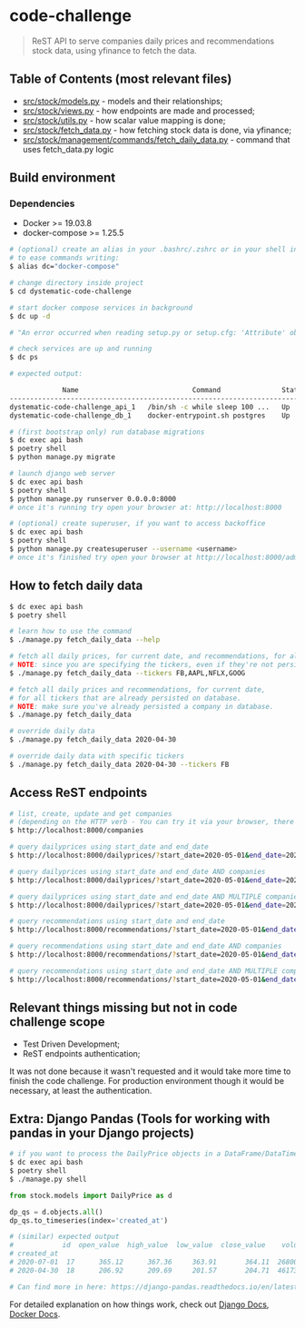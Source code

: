 # code-challenge

> ReST API to serve companies daily prices and recommendations stock data, using yfinance to fetch the data.

## Table of Contents (most relevant files)
* [src/stock/models.py](https://github.com/nffdiogosilva/dystematic-code-challenge/blob/master/src/stock/models.py) - models and their relationships;
* [src/stock/views.py](https://github.com/nffdiogosilva/dystematic-code-challenge/blob/master/src/stock/views.py) - how endpoints are made and processed;
* [src/stock/utils.py](https://github.com/nffdiogosilva/dystematic-code-challenge/blob/master/src/stock/utils.py) - how scalar value mapping is done;
* [src/stock/fetch_data.py](https://github.com/nffdiogosilva/dystematic-code-challenge/blob/master/src/stock/fetch_data.py) - how fetching stock data is done, via yfinance;
* [src/stock/management/commands/fetch_daily_data.py](https://github.com/nffdiogosilva/dystematic-code-challenge/blob/master/src/stock/management/commands/fetch_daily_data.py) - command that uses fetch_data.py logic

## Build environment

### Dependencies
* Docker >= 19.03.8
* docker-compose >= 1.25.5

``` bash
# (optional) create an alias in your .bashrc/.zshrc or in your shell instance,
# to ease commands writing:
$ alias dc="docker-compose"

# change directory inside project
$ cd dystematic-code-challenge

# start docker compose services in background
$ dc up -d

# "An error occurred when reading setup.py or setup.cfg: 'Attribute' object has no attribute 'id'" -> If this error occur, while docker image is building for first time, please ignore as it will not stop the image building process.

# check services are up and running
$ dc ps

# expected output:

             Name                            Command               State           Ports
-------------------------------------------------------------------------------------------------
dystematic-code-challenge_api_1   /bin/sh -c while sleep 100 ...   Up      0.0.0.0:8000->8000/tcp
dystematic-code-challenge_db_1    docker-entrypoint.sh postgres    Up      5432/tcp

# (first bootstrap only) run database migrations
$ dc exec api bash
$ poetry shell
$ python manage.py migrate

# launch django web server
$ dc exec api bash
$ poetry shell
$ python manage.py runserver 0.0.0.0:8000
# once it's running try open your browser at: http://localhost:8000

# (optional) create superuser, if you want to access backoffice
$ dc exec api bash
$ poetry shell
$ python manage.py createsuperuser --username <username>
# once it's finished try open your browser at http://localhost:8000/admin to login.
```

## How to fetch daily data
```bash
$ dc exec api bash
$ poetry shell

# learn how to use the command
$ ./manage.py fetch_daily_data --help

# fetch all daily prices, for current date, and recommendations, for all specified tickers.
# NOTE: since you are specifying the tickers, even if they're not persisted on database yet, they will be automatically persisted.
$ ./manage.py fetch_daily_data --tickers FB,AAPL,NFLX,GOOG

# fetch all daily prices and recommendations, for current date,
# for all tickers that are already persisted on database.
# NOTE: make sure you've already persisted a company in database.
$ ./manage.py fetch_daily_data

# override daily data
$ ./manage.py fetch_daily_data 2020-04-30

# override daily data with specific tickers
$ ./manage.py fetch_daily_data 2020-04-30 --tickers FB
```

## Access ReST endpoints
```bash
# list, create, update and get companies
# (depending on the HTTP verb - You can try it via your browser, there's a graphical user interface)
$ http://localhost:8000/companies

# query dailyprices using start_date and end_date
$ http://localhost:8000/dailyprices/?start_date=2020-05-01&end_date=2020-07-30

# query dailyprices using start_date and end_date AND companies
$ http://localhost:8000/dailyprices/?start_date=2020-05-01&end_date=2020-07-30&companies=FB

# query dailyprices using start_date and end_date AND MULTIPLE companies
$ http://localhost:8000/dailyprices/?start_date=2020-05-01&end_date=2020-07-30&companies=FB&companies=AAPL

# query recommendations using start_date and end_date
$ http://localhost:8000/recommendations/?start_date=2020-05-01&end_date=2020-07-30

# query recommendations using start_date and end_date AND companies
$ http://localhost:8000/recommendations/?start_date=2020-05-01&end_date=2020-07-30&companies=FB

# query recommendations using start_date and end_date AND MULTIPLE companies
$ http://localhost:8000/recommendations/?start_date=2020-05-01&end_date=2020-07-30&companies=FB&companies=AAPL
```

## Relevant things missing but not in code challenge scope
* Test Driven Development;
* ReST endpoints authentication;

It was not done because it wasn't requested and it would take more time to finish the code challenge. For production environment though it would be necessary, at least the authentication.

## Extra: Django Pandas (Tools for working with pandas in your Django projects)
```bash
# if you want to process the DailyPrice objects in a DataFrame/DataTime object
$ dc exec api bash
$ poetry shell
$ ./manage.py shell
```

```python
from stock.models import DailyPrice as d

dp_qs = d.objects.all()
dp_qs.to_timeseries(index='created_at')

# (similar) expected output
#            id  open_value  high_value  low_value  close_value    volume company
# created_at
# 2020-07-01  17      365.12      367.36     363.91       364.11  26800491    AAPL
# 2020-04-30  18      206.92      209.69     201.57       204.71  46173300      FB

# Can find more in here: https://django-pandas.readthedocs.io/en/latest/
```

For detailed explanation on how things work, check out [Django Docs](https://docs.djangoproject.com/en/2.2/), [Docker Docs](https://docs.docker.com/).

